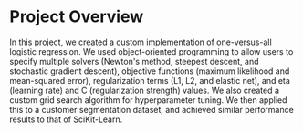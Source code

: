 # Project Overview
In this project, we created a custom implementation of one-versus-all logistic regression. We used object-oriented programming to allow users to specify multiple solvers (Newton's method, steepest descent, and stochastic gradient descent), objective functions (maximum likelihood and mean-squared error), regularization terms (L1, L2, and elastic net), and eta (learning rate) and C (regularization strength) values. We also created a custom grid search algorithm for hyperparameter tuning. We then applied this to a customer segmentation dataset, and achieved similar performance results to that of SciKit-Learn.
